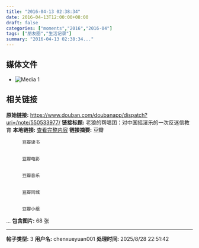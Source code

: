 ```yaml
---
title: "2016-04-13 02:38:34"
date: 2016-04-13T12:00:00+08:00
draft: false
categories: ["moments","2016","2016-04"]
tags: ["朋友圈","生活记录"]
summary: "2016-04-13 02:38:34..."
---
```


## 媒体文件

- ![Media 1](/Moments/photos/2016-04-13/201604130238340.jpg)

## 相关链接

**原始链接:** https://www.douban.com/doubanapp/dispatch?uri=/note/550533977/
**链接标题:** 老狼的帮唱团：对中国摇滚乐的一次反迷信教育
**本地链接:** [查看完整内容](/link_content/2016/04/2016-04-13-2/link_content/)
**链接摘要:** 豆瓣
    
  
  
    
      
        
          豆瓣读书
        
        
          豆瓣电影
        
        
          豆瓣音乐
        
        
          豆瓣同城
        
        
          豆瓣小组
        
        
...
**包含图片:** 68 张

---

**帖子类型:** 3
**用户名:** chenxueyuan001
**处理时间:** 2025/8/28 22:51:42